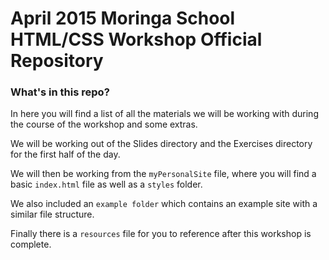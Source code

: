 # April 2015 Moringa School HTML/CSS Workshop Official Repository
### What's in this repo?
In here you will find a list of all the materials we will be working with during the course of the workshop and some extras.

We will be working out of the Slides directory and the Exercises directory for the first half of the day.

We will then be working from the `myPersonalSite` file, where you will find a basic `index.html` file as well as a `styles` folder.

We also included an `example folder` which contains an example site with a similar file structure. 

Finally there is a `resources` file for you to reference after this workshop is complete.  